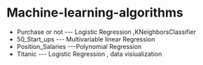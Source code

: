 # Machine-learning-algorithms
* Purchase or not --- Logistic Regression ,KNeighborsClassifier
* 50_Start_ups  --- Multivariable linear Regression
* Position_Salaries ---Polynomial Regression
* Titanic --- Logistic Regression , data visiualization

